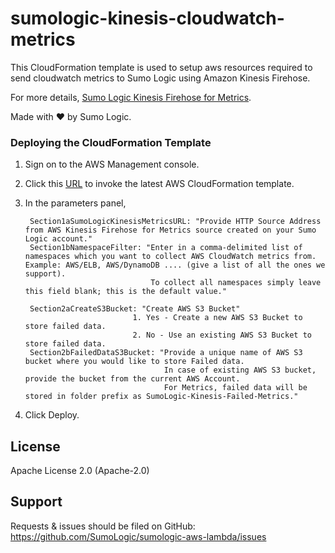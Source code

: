 # sumologic-kinesis-cloudwatch-metrics

This CloudFormation template is used to setup aws resources required to send cloudwatch metrics to Sumo Logic using Amazon Kinesis Firehose.

For more details, [Sumo Logic Kinesis Firehose for Metrics](https://help.sumologic.com/03Send-Data/Sources/02Sources-for-Hosted-Collectors/Amazon-Web-Services/AWS_Kinesis_Firehose_for_Metrics_Source).

Made with ❤️ by Sumo Logic.

### Deploying the CloudFormation Template

1. Sign on to the AWS Management console.
2. Click this [URL](https://console.aws.amazon.com/cloudformation/home#/stacks/quickcreate?templateURL=https://sumologic-appdev-aws-sam-apps.s3.amazonaws.com/KinesisFirehoseCWMetrics.template.yaml) to invoke the latest AWS CloudFormation template.
3. In the parameters panel,
   
        Section1aSumoLogicKinesisMetricsURL: "Provide HTTP Source Address from AWS Kinesis Firehose for Metrics source created on your Sumo Logic account."
        Section1bNamespaceFilter: "Enter in a comma-delimited list of namespaces which you want to collect AWS CloudWatch metrics from. Example: AWS/ELB, AWS/DynamoDB .... (give a list of all the ones we support). 
                                   To collect all namespaces simply leave this field blank; this is the default value."

        Section2aCreateS3Bucket: "Create AWS S3 Bucket"
                               1. Yes - Create a new AWS S3 Bucket to store failed data.
                               2. No - Use an existing AWS S3 Bucket to store failed data.
        Section2bFailedDataS3Bucket: "Provide a unique name of AWS S3 bucket where you would like to store Failed data.
                                      In case of existing AWS S3 bucket, provide the bucket from the current AWS Account. 
                                      For Metrics, failed data will be stored in folder prefix as SumoLogic-Kinesis-Failed-Metrics."
4. Click Deploy.

## License

Apache License 2.0 (Apache-2.0)

## Support
Requests & issues should be filed on GitHub: https://github.com/SumoLogic/sumologic-aws-lambda/issues

